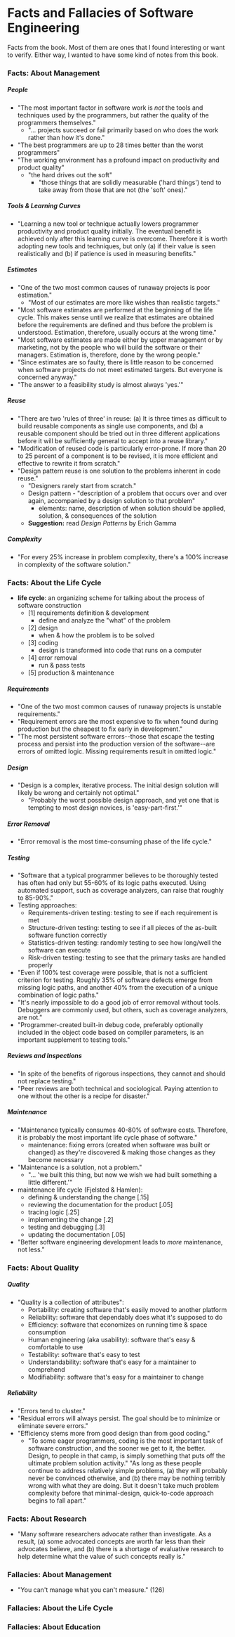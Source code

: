 # Facts and Fallacies of Software Engineering

Facts from the book. Most of them are ones that I found interesting or want to verify. Either way, I wanted to have some kind of notes from this book.


### Facts: About Management

##### People

* "The most important factor in software work is _not_ the tools and techniques used by the programmers, but rather the quality of the programmers themselves."
    - "... projects succeed or fail primarily based on who does the work rather than how it's done."
* "The best programmers are up to 28 times better than the worst programmers"
* "The working environment has a profound impact on productivity and product quality"
    - "the hard drives out the soft"
        + "those things that are solidly measurable ('hard things') tend to take away from those that are not (the 'soft' ones)."

##### Tools & Learning Curves

* "Learning a new tool or technique actually lowers programmer productivity and product quality initially. The eventual benefit is achieved only after this learning curve is overcome. Therefore it is worth adopting new tools and techniques, but only (a) if their value is seen realistically and (b) if patience is used in measuring benefits."

##### Estimates

* "One of the two most common causes of runaway projects is poor estimation."
    - "Most of our estimates are more like wishes than realistic targets."
* "Most software estimates are performed at the beginning of the life cycle. This makes sense until we realize that estimates are obtained before the requirements are defined and thus before the problem is understood. Estimation, therefore, usually occurs at the wrong time."
* "Most software estimates are made either by upper management or by marketing, not by the people who will build the software or their managers. Estimation is, therefore, done by the wrong people."
* "Since estimates are so faulty, there is little reason to be concerned when software projects do not meet estimated targets. But everyone is concerned anyway."
* "The answer to a feasibility study is almost always 'yes.'"

##### Reuse

* "There are two 'rules of three' in reuse: (a) It is three times as difficult to build reusable components as single use components, and (b) a reusable component should be tried out in three different applications before it will be sufficiently general to accept into a reuse library."
* "Modification of reused code is particularly error-prone. If more than 20 to 25 percent of a component is to be revised, it is more efficient and effective to rewrite it from scratch."
* "Design pattern reuse is one solution to the problems inherent in code reuse."
    - "Designers rarely start from scratch."
    - Design pattern - "description of a problem that occurs over and over again, accompanied by a design solution to that problem"
        + elements: name, description of when solution should be applied, solution, & consequences of the solution
    - __Suggestion:__ read _Design Patterns_ by Erich Gamma

##### Complexity

* "For every 25% increase in problem complexity, there's a 100% increase in complexity of the software solution."


### Facts: About the Life Cycle

* __life cycle__: an organizing scheme for talking about the process of software construction
    - [1] requirements definition & development
        + define and analyze the "what" of the problem
    - [2] design
        + when & how the problem is to be solved
    - [3] coding
        + design is transformed into code that runs on a computer
    - [4] error removal
        + run & pass tests
    - [5] production & maintenance

##### Requirements

* "One of the two most common causes of runaway projects is unstable requirements."
* "Requirement errors are the most expensive to fix when found during production but the cheapest to fix early in development."
* "The most persistent software errors--those that escape the testing process and persist into the production version of the software--are errors of omitted logic. Missing requirements result in omitted logic."

##### Design

* "Design is a complex, iterative process. The initial design solution will likely be wrong and certainly not optimal."
    - "Probably the worst possible design approach, and yet one that is tempting to most design novices, is 'easy-part-first.'"

##### Error Removal

* "Error removal is the most time-consuming phase of the life cycle."

##### Testing

* "Software that a typical programmer believes to be thoroughly tested has often had only but 55-60% of its logic paths executed. Using automated support, such as coverage analyzers, can raise that roughly to 85-90%."
* Testing approaches:
    - Requirements-driven testing: testing to see if each requirement is met
    - Structure-driven testing: testing to see if all pieces of the as-built software function correctly
    - Statistics-driven testing: randomly testing to see how long/well the software can execute
    - Risk-driven testing: testing to see that the primary tasks are handled properly
* "Even if 100% test coverage were possible, that is not a sufficient criterion for testing. Roughly 35% of software defects emerge from missing logic paths, and another 40% from the execution of a unique combination of logic paths."
* "It's nearly impossible to do a good job of error removal without tools. Debuggers are commonly used, but others, such as coverage analyzers, are not."
* "Programmer-created built-in debug code, preferably optionally included in the object code based on compiler parameters, is an important supplement to testing tools."

##### Reviews and Inspections

* "In spite of the benefits of rigorous inspections, they cannot and should not replace testing."
* "Peer reviews are both technical and sociological. Paying attention to one without the other is a recipe for disaster."

##### Maintenance

* "Maintenance typically consumes 40-80% of software costs. Therefore, it is probably the most important life cycle phase of software."
    - maintenance: fixing errors (created when software was built or changed) as they're discovered & making those changes as they become necessary
* "Maintenance is a solution, not a problem."
    - "... 'we built this thing, but now we wish we had built something a little different.'"
* maintenance life cycle (Fjelsted & Hamlen):
    - defining & understanding the change [.15]
    - reviewing the documentation for the product [.05]
    - tracing logic [.25]
    - implementing the change [.2]
    - testing and debugging [.3]
    - updating the documentation [.05]
* "Better software engineering development leads to _more_ maintenance, not less."


### Facts: About Quality

##### Quality

* "Quality is a collection of attributes":
    - Portability: creating software that's easily moved to another platform
    - Reliability: software that dependably does what it's supposed to do
    - Efficiency: software that economizes on running time & space consumption
    - Human engineering (aka usability): software that's easy & comfortable to use
    - Testability: software that's easy to test
    - Understandability: software that's easy for a maintainer to comprehend
    - Modifiability: software that's easy for a maintainer to change

##### Reliability

* "Errors tend to cluster."
* "Residual errors will always persist. The goal should be to minimize or eliminate severe errors."
* "Efficiency stems more from good design than from good coding."
    - "To some eager programmers, coding is the most important task of software construction, and the sooner we get to it, the better. Design, to people in that camp, is simply something that puts off the ultimate problem solution activity." "As long as these people continue to address relatively simple problems, (a) they will probably never be convinced otherwise, and (b) there may be nothing terribly wrong with what they are doing. But it doesn't take much problem complexity before that minimal-design, quick-to-code approach begins to fall apart."


### Facts: About Research

* "Many software researchers advocate rather than investigate. As a result, (a) some advocated concepts are worth far less than their advocates believe, and (b) there is a shortage of evaluative research to help determine what the value of such concepts really is."


### Fallacies: About Management

* "You can't manage what you can't measure." (126)


### Fallacies: About the Life Cycle


### Fallacies: About Education

